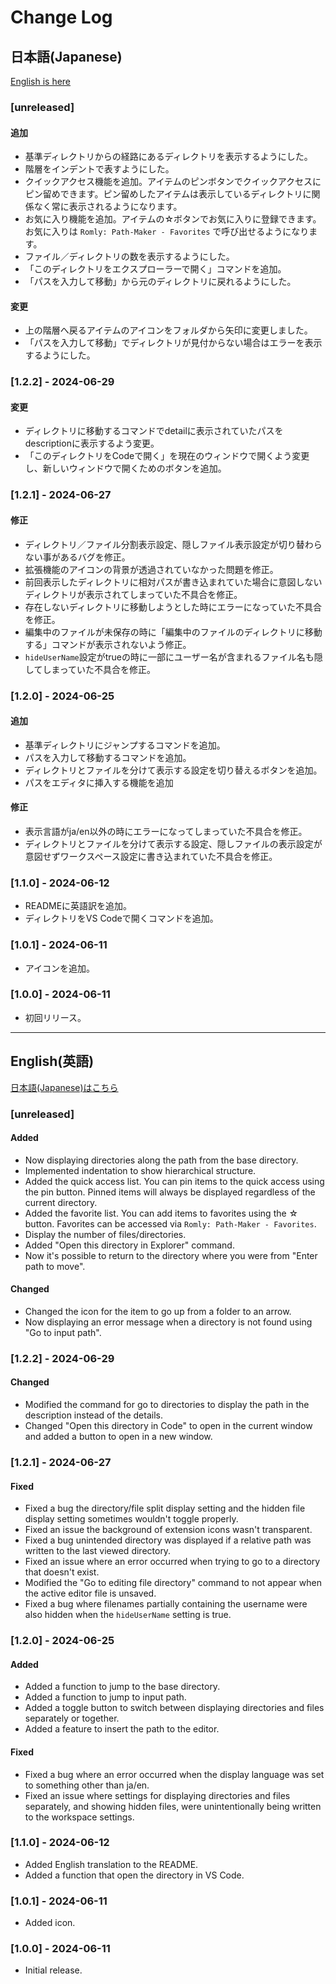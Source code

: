 # Change Log

## 日本語(Japanese)

[English is here](#english英語)

### [unreleased]

#### 追加
- 基準ディレクトリからの経路にあるディレクトリを表示するようにした。
- 階層をインデントで表すようにした。
- クイックアクセス機能を追加。アイテムのピンボタンでクイックアクセスにピン留めできます。ピン留めしたアイテムは表示しているディレクトリに関係なく常に表示されるようになります。
- お気に入り機能を追加。アイテムの☆ボタンでお気に入りに登録できます。お気に入りは `Romly: Path-Maker - Favorites` で呼び出せるようになります。
- ファイル／ディレクトリの数を表示するようにした。
- 「このディレクトリをエクスプローラーで開く」コマンドを追加。
- 「パスを入力して移動」から元のディレクトリに戻れるようにした。

#### 変更
- 上の階層へ戻るアイテムのアイコンをフォルダから矢印に変更しました。
- 「パスを入力して移動」でディレクトリが見付からない場合はエラーを表示するようにした。

### [1.2.2] - 2024-06-29

#### 変更
- ディレクトリに移動するコマンドでdetailに表示されていたパスをdescriptionに表示するよう変更。
- 「このディレクトリをCodeで開く」を現在のウィンドウで開くよう変更し、新しいウィンドウで開くためのボタンを追加。

### [1.2.1] - 2024-06-27

#### 修正
- ディレクトリ／ファイル分割表示設定、隠しファイル表示設定が切り替わらない事があるバグを修正。
- 拡張機能のアイコンの背景が透過されていなかった問題を修正。
- 前回表示したディレクトリに相対パスが書き込まれていた場合に意図しないディレクトリが表示されてしまっていた不具合を修正。
- 存在しないディレクトリに移動しようとした時にエラーになっていた不具合を修正。
- 編集中のファイルが未保存の時に「編集中のファイルのディレクトリに移動する」コマンドが表示されないよう修正。
- `hideUserName`設定がtrueの時に一部にユーザー名が含まれるファイル名も隠してしまっていた不具合を修正。

### [1.2.0] - 2024-06-25

#### 追加
- 基準ディレクトリにジャンプするコマンドを追加。
- パスを入力して移動するコマンドを追加。
- ディレクトリとファイルを分けて表示する設定を切り替えるボタンを追加。
- パスをエディタに挿入する機能を追加

#### 修正
- 表示言語がja/en以外の時にエラーになってしまっていた不具合を修正。
- ディレクトリとファイルを分けて表示する設定、隠しファイルの表示設定が意図せずワークスペース設定に書き込まれていた不具合を修正。

### [1.1.0] - 2024-06-12

- READMEに英語訳を追加。
- ディレクトリをVS Codeで開くコマンドを追加。

### [1.0.1] - 2024-06-11

- アイコンを追加。

### [1.0.0] - 2024-06-11

- 初回リリース。





-----





## English(英語)

[日本語(Japanese)はこちら](#日本語japanese)

### [unreleased]

#### Added

- Now displaying directories along the path from the base directory.
- Implemented indentation to show hierarchical structure.
- Added the quick access list. You can pin items to the quick access using the pin button. Pinned items will always be displayed regardless of the current directory.
- Added the favorite list. You can add items to favorites using the ☆ button. Favorites can be accessed via `Romly: Path-Maker - Favorites`.
- Display the number of files/directories.
- Added "Open this directory in Explorer" command.
- Now it's possible to return to the directory where you were from "Enter path to move".

#### Changed

- Changed the icon for the item to go up from a folder to an arrow.
- Now displaying an error message when a directory is not found using "Go to input path".

### [1.2.2] - 2024-06-29

#### Changed
- Modified the command for go to directories to display the path in the description instead of the details.
- Changed "Open this directory in Code" to open in the current window and added a button to open in a new window.

### [1.2.1] - 2024-06-27

#### Fixed
- Fixed a bug the directory/file split display setting and the hidden file display setting sometimes wouldn't toggle properly.
- Fixed an issue the background of extension icons wasn't transparent.
- Fixed a bug unintended directory was displayed if a relative path was written to the last viewed directory.
- Fixed an issue where an error occurred when trying to go to a directory that doesn't exist.
- Modified the "Go to editing file directory" command to not appear when the active editor file is unsaved.
- Fixed a bug where filenames partially containing the username were also hidden when the `hideUserName` setting is true.


### [1.2.0] - 2024-06-25

#### Added
- Added a function to jump to the base directory.
- Added a function to jump to input path.
- Added a toggle button to switch between displaying directories and files separately or together.
- Added a feature to insert the path to the editor.

#### Fixed
- Fixed a bug where an error occurred when the display language was set to something other than ja/en.
- Fixed an issue where settings for displaying directories and files separately, and showing hidden files, were unintentionally being written to the workspace settings.

### [1.1.0] - 2024-06-12

- Added English translation to the README.
- Added a function that open the directory in VS Code.

### [1.0.1] - 2024-06-11

- Added icon.

### [1.0.0] - 2024-06-11

- Initial release.
